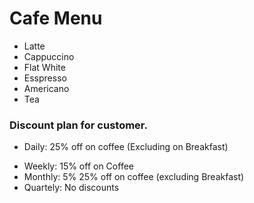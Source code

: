 # Cafe Menu

+ Latte
+ Cappuccino
+ Flat White 
+ Esspresso
+ Americano 
+ Tea

### Discount plan for customer.

+ Daily: 25% off on coffee (Excluding on Breakfast)
* Weekly: 15% off on Coffee
* Monthly: 5% 25% off on coffee (excluding Breakfast)
* Quartely: No discounts